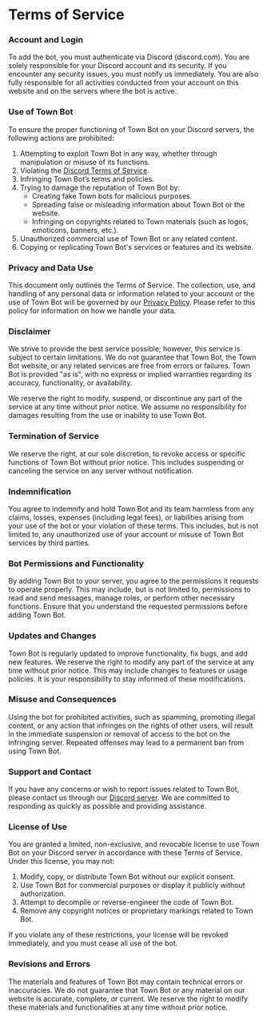 
# Terms of Service

### Account and Login

To add the bot, you must authenticate via Discord (discord.com). You are solely responsible for your Discord account and its security. If you encounter any security issues, you must notify us immediately. You are also fully responsible for all activities conducted from your account on this website and on the servers where the bot is active.

### Use of Town Bot

To ensure the proper functioning of Town Bot on your Discord servers, the following actions are prohibited:

1. Attempting to exploit Town Bot in any way, whether through manipulation or misuse of its functions.
2. Violating the [Discord Terms of Service](https://discord.com/terms).
3. Infringing Town Bot’s terms and policies.
4. Trying to damage the reputation of Town Bot by:
   - Creating fake Town bots for malicious purposes.
   - Spreading false or misleading information about Town Bot or the website.
   - Infringing on copyrights related to Town materials (such as logos, emoticons, banners, etc.).
5. Unauthorized commercial use of Town Bot or any related content.
6. Copying or replicating Town Bot's services or features and its website.

### Privacy and Data Use

This document only outlines the Terms of Service. The collection, use, and handling of any personal data or information related to your account or the use of Town Bot will be governed by our [Privacy Policy](https://github.com/Cristian-Mancera/Town-Assistant/blob/feature/Privacy%20Policy.md). Please refer to this policy for information on how we handle your data.

### Disclaimer

We strive to provide the best service possible; however, this service is subject to certain limitations. We do not guarantee that Town Bot, the Town Bot website, or any related services are free from errors or failures. Town Bot is provided "as is", with no express or implied warranties regarding its accuracy, functionality, or availability.

We reserve the right to modify, suspend, or discontinue any part of the service at any time without prior notice. We assume no responsibility for damages resulting from the use or inability to use Town Bot.

### Termination of Service

We reserve the right, at our sole discretion, to revoke access or specific functions of Town Bot without prior notice. This includes suspending or canceling the service on any server without notification.

### Indemnification

You agree to indemnify and hold Town Bot and its team harmless from any claims, losses, expenses (including legal fees), or liabilities arising from your use of the bot or your violation of these terms. This includes, but is not limited to, any unauthorized use of your account or misuse of Town Bot services by third parties.

### Bot Permissions and Functionality

By adding Town Bot to your server, you agree to the permissions it requests to operate properly. This may include, but is not limited to, permissions to read and send messages, manage roles, or perform other necessary functions. Ensure that you understand the requested permissions before adding Town Bot.

### Updates and Changes

Town Bot is regularly updated to improve functionality, fix bugs, and add new features. We reserve the right to modify any part of the service at any time without prior notice. This may include changes to features or usage policies. It is your responsibility to stay informed of these modifications.

### Misuse and Consequences

Using the bot for prohibited activities, such as spamming, promoting illegal content, or any action that infringes on the rights of other users, will result in the immediate suspension or removal of access to the bot on the infringing server. Repeated offenses may lead to a permanent ban from using Town Bot.

### Support and Contact

If you have any concerns or wish to report issues related to Town Bot, please contact us through our [Discord server](https://discord.gg/jHTf7rtBxF). We are committed to responding as quickly as possible and providing assistance.

### License of Use

You are granted a limited, non-exclusive, and revocable license to use Town Bot on your Discord server in accordance with these Terms of Service. Under this license, you may not:

1. Modify, copy, or distribute Town Bot without our explicit consent.
2. Use Town Bot for commercial purposes or display it publicly without authorization.
3. Attempt to decompile or reverse-engineer the code of Town Bot.
4. Remove any copyright notices or proprietary markings related to Town Bot.

If you violate any of these restrictions, your license will be revoked immediately, and you must cease all use of the bot.

### Revisions and Errors

The materials and features of Town Bot may contain technical errors or inaccuracies. We do not guarantee that Town Bot or any material on our website is accurate, complete, or current. We reserve the right to modify these materials and functionalities at any time without prior notice.
